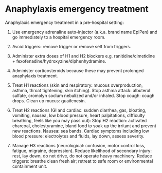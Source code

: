 # Anaphylaxis emergency treatment

Anaphylaxis emergency treatment in a pre-hospital setting:

1. Use emergency adrenaline auto-injector (a.k.a. brand name EpiPen) and go immediately to a hospital emergency room.

2. Avoid triggers: remove trigger or remove self from triggers.

3. Administer extra doses of H1 and H2 blockers e.g. ranitidine/cimetidine + fexofenadine/hydroxyzine/diphenhydramine.

4. Administer corticosteroids because these may prevent prolonged anaphylaxis treatment.

5. Treat H1 reactions (skin and respiratory: mucous overproduction, asthma, throat tightening, skin itching). Stop asthma attack: albuterol sulfate, cromolyn sodium nebulized and/or inhaled. Stop cough: cough drops. Clean up mucus: guaifenesin.

6. Treat H2 reactions (GI and cardiac: sudden diarrhea, gas, bloating, vomiting, nausea, low blood pressure, heart palpitations, difficulty breathing, feels like you may pass out): Stop H2 reaction: activated charcoal, cholestyramine, bland food to soak up the irritant and prevent new reactions. Nausea: sea bands. Cardiac symptoms including low blood pressure: electrolytes and fluids, lay down, assess severity.

7. Manage H3 reactions (neurological: confusion, motor control loss, fatigue, migraine, depression). Reduce likelihood of secondary injury: rest, lay down, do not drive, do not operate heavy machinery. Reduce triggers: breathe clean fresh air; retreat to safe room or environmental containment unit.
   
